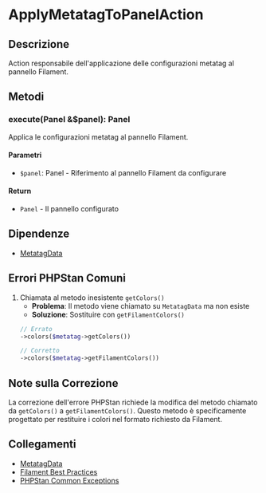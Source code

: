 # ApplyMetatagToPanelAction

## Descrizione
Action responsabile dell'applicazione delle configurazioni metatag al pannello Filament.

## Metodi
### execute(Panel &$panel): Panel
Applica le configurazioni metatag al pannello Filament.

#### Parametri
- `$panel`: Panel - Riferimento al pannello Filament da configurare

#### Return
- `Panel` - Il pannello configurato

## Dipendenze
- [MetatagData](../../datas/MetatagData.md)

## Errori PHPStan Comuni
1. Chiamata al metodo inesistente `getColors()`
   - **Problema**: Il metodo viene chiamato su `MetatagData` ma non esiste
   - **Soluzione**: Sostituire con `getFilamentColors()`
   ```php
   // Errato
   ->colors($metatag->getColors())
   
   // Corretto
   ->colors($metatag->getFilamentColors())
   ```

## Note sulla Correzione
La correzione dell'errore PHPStan richiede la modifica del metodo chiamato da `getColors()` a `getFilamentColors()`. Questo metodo è specificamente progettato per restituire i colori nel formato richiesto da Filament.

## Collegamenti
- [MetatagData](../../datas/MetatagData.md)
- [Filament Best Practices](../../FILAMENT-BEST-PRACTICES.md)
- [PHPStan Common Exceptions](../../PHPSTAN-COMMON-EXCEPTIONS.md) 